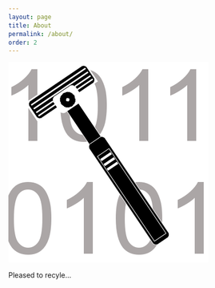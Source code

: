 ```yaml
---
layout: page
title: About
permalink: /about/
order: 2
---
```

<!-- http://tympanus.net/Blueprints/GridGallery/ -->
![About](/img/site/razor.png)

Pleased to recyle...
